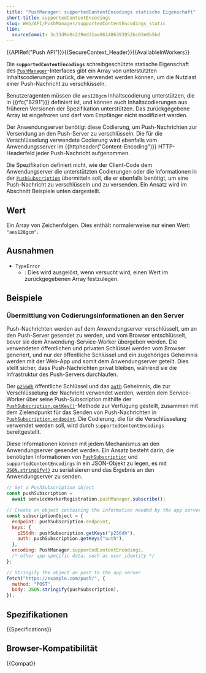 ```yaml
---
title: "PushManager: supportedContentEncodings statische Eigenschaft"
short-title: supportedContentEncodings
slug: Web/API/PushManager/supportedContentEncodings_static
l10n:
  sourceCommit: 3c13d9a0c239ed31ae861486393952bc03e0b5bd
---
```


{{APIRef("Push API")}}{{SecureContext_Header}}{{AvailableInWorkers}}

Die **`supportedContentEncodings`** schreibgeschützte statische Eigenschaft des [`PushManager`](/de/docs/Web/API/PushManager)-Interfaces gibt ein Array von unterstützten Inhaltscodierungen zurück, die verwendet werden können, um die Nutzlast einer Push-Nachricht zu verschlüsseln.

Benutzeragenten müssen die `aes128gcm` Inhaltscodierung unterstützen, die in {{rfc("8291")}} definiert ist, und können auch Inhaltscodierungen aus früheren Versionen der Spezifikation unterstützen.
Das zurückgegebene Array ist eingefroren und darf vom Empfänger nicht modifiziert werden.

Der Anwendungserver benötigt diese Codierung, um Push-Nachrichten zur Versendung an den Push-Server zu verschlüsseln.
Die für die Verschlüsselung verwendete Codierung wird ebenfalls vom Anwendungsserver im {{httpheader("Content-Encoding")}} HTTP-Headerfeld jeder Push-Nachricht aufgenommen.

Die Spezifikation definiert nicht, wie der Client-Code dem Anwendungserver die unterstützten Codierungen oder die Informationen in der [`PushSubscription`](/de/docs/Web/API/PushSubscription) übermitteln soll, die er ebenfalls benötigt, um eine Push-Nachricht zu verschlüsseln und zu versenden.
Ein Ansatz wird im Abschnitt Beispiele unten dargestellt.

## Wert

Ein Array von Zeichenfolgen.
Dies enthält normalerweise nur einen Wert: `"aes128gcm"`.

## Ausnahmen

- `TypeError`
  - : Dies wird ausgelöst, wenn versucht wird, einen Wert im zurückgegebenen Array festzulegen.

## Beispiele

### Übermittlung von Codierungsinformationen an den Server

Push-Nachrichten werden auf dem Anwendungserver verschlüsselt, um an den Push-Server gesendet zu werden, und vom Browser entschlüsselt, bevor sie dem Anwendung-Service-Worker übergeben werden.
Die verwendeten öffentlichen und privaten Schlüssel werden vom Browser generiert, und nur der öffentliche Schlüssel und ein zugehöriges Geheimnis werden mit der Web-App und somit dem Anwendungserver geteilt.
Dies stellt sicher, dass Push-Nachrichten privat bleiben, während sie die Infrastruktur des Push-Servers durchlaufen.

Der [`p256dh`](/de/docs/Web/API/PushSubscription/getKey#p256dh) öffentliche Schlüssel und das [`auth`](/de/docs/Web/API/PushSubscription/getKey#auth) Geheimnis, die zur Verschlüsselung der Nachricht verwendet werden, werden dem Service-Worker über seine Push-Subscription mithilfe der [`PushSubscription.getKey()`](/de/docs/Web/API/PushSubscription/getKey)-Methode zur Verfügung gestellt, zusammen mit dem Zielendpunkt für das Senden von Push-Nachrichten in [`PushSubscription.endpoint`](/de/docs/Web/API/PushSubscription/endpoint).
Die Codierung, die für die Verschlüsselung verwendet werden soll, wird durch `supportedContentEncodings` bereitgestellt.

Diese Informationen können mit jedem Mechanismus an den Anwendungserver gesendet werden.
Ein Ansatz besteht darin, die benötigten Informationen von [`PushSubscription`](/de/docs/Web/API/PushSubscription) und `supportedContentEncodings` in ein JSON-Objekt zu legen, es mit [`JSON.stringify()`](/de/docs/Web/JavaScript/Reference/Global_Objects/JSON/stringify) zu serialisieren und das Ergebnis an den Anwendungserver zu senden.

```js
// Get a PushSubscription object
const pushSubscription =
  await serviceWorkerRegistration.pushManager.subscribe();

// Create an object containing the information needed by the app server
const subscriptionObject = {
  endpoint: pushSubscription.endpoint,
  keys: {
    p256dh: pushSubscription.getKeys("p256dh"),
    auth: pushSubscription.getKeys("auth"),
  },
  encoding: PushManager.supportedContentEncodings,
  /* other app-specific data, such as user identity */
};

// Stringify the object an post to the app server
fetch("https://example.com/push/", {
  method: "POST",
  body: JSON.stringify(pushSubscription),
});
```

## Spezifikationen

{{Specifications}}

## Browser-Kompatibilität

{{Compat}}
